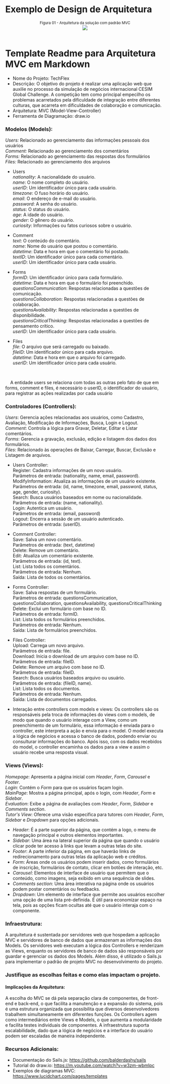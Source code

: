 # Exemplo de Design de Arquitetura

<div align="center">
<sup></a>Figura 01 - Arquitetura da solução com padrão MVC
<br>
<img src = "arquiteturaSolucao.drawio.png">
<br>
</div>
<br>


# Template Readme para Arquitetura MVC em Markdown
- Nome do Projeto: TechFlex
- Descrição: O objetivo do projeto é realizar uma aplicação web que auxilie no processo da simulação de negócios internacional CESIM Global Challenge. A competição tem como principal empecilho os problemas acarretados pela dificuldade de integração entre diferentes culturas, que acarreta em dificuldades de colaboração e comunicação.
- Arquitetura: MVC (Model-View-Controller)
- Ferramenta de Diagramação: draw.io

### Modelos (Models):
*Users:* Relacionado ao gerenciamento das informações pessoais dos usuários<br>
*Comment:* Relacionado ao gerenciamento dos comentários<br>
*Forms:* Relacionado ao gerenciamento das respostas dos formulários<br>
*Files:* Relacionado ao gerenciamento dos arquivos<br>
- Users <br>
*nationality*: A nacionalidade do usuário. <br>
*name*: O nome completo do usuário. <br>
*userID*: Um identificador único para cada usuário. <br>
*timezone*: O fuso horário do usuário. <br>
*email*: O endereço de e-mail do usuário. <br>
*password*: A senha do usuário. <br>
*status*: O status do usuário. <br>
*age*: A idade do usuário. <br>
*gender*: O gênero do usuário. <br>
*curiosity*: Informações ou fatos curiosos sobre o usuário. <br>

- Comment <br>
*text*: O conteúdo do comentário. <br>
*name*: Nome do usuário que postou o comentário. <br>
*datetime*: Data e hora em que o comentário foi postado. <br>
*textID*: Um identificador único para cada comentário. <br>
*userID*: Um identificador único para cada usuário. <br>

- Forms <br>
*formID*: Um identificador único para cada formulário. <br>
*datetime*: Data e hora em que o formulário foi preenchido. <br>
*questionsCommunication*: Respostas relacionadas a questões de comunicação. <br>
*questionsCollaboration*: Respostas relacionadas a questões de colaboração. <br>
*questionsAvailability*: Respostas relacionadas a questões de disponibilidade. <br>
*questionsCriticalThinking*: Respostas relacionadas a questões de pensamento crítico. <br>
*userID*: Um identificador único para cada usuário. <br>

- Files <br>
*file*: O arquivo que será carregado ou baixado. <br>
*fileID*: Um identificador único para cada arquivo. <br>
*datetime*: Data e hora em que o arquivo foi carregado. <br>
*userID*: Um identificador único para cada usuário. <br>

<br>

&nbsp;&nbsp;&nbsp;&nbsp;A entidade users se relaciona com todas as outras pelo fato de que em forms, comment e files, é necessário o userID, o identificador do usuário, para registrar as ações realizadas por cada usuário

### Controladores (Controllers):
*Users*: Gerencia ações relacionadas aos usuários, como Cadastro, Avaliação, Modificação de Informações, Busca, Login e Logout.
<br>
*Comment*: Controla a lógica para Gravar, Deletar, Editar e Listar comentários.
<br>
*Forms*: Gerencia a gravação, exclusão, edição e listagem dos dados dos formulários.
<br>
*Files*: Relacionado às operações de Baixar, Carregar, Buscar, Exclusão e Listagem de arquivos.

- Users Controller:<br>
Register: Cadastra informações de um novo usuário.<br>
Parâmetros de entrada: (nationality, name, email, password).<br>
ModifyInformation: Atualiza as informações de um usuário existente.<br>
Parâmetros de entrada: (id, name, timezone, email, password, status, age, gender, curiosity).<br>
Search: Busca usuários baseados em nome ou nacionalidade.<br>
Parâmetros de entrada: (name, nationality).<br>
Login: Autentica um usuário.<br>
Parâmetros de entrada: (email, password)<br>
Logout: Encerra a sessão de um usuário autenticado.<br>
Parâmetros de entrada: (userID).<br>

- Comment Controller:<br>
Save: Salva um novo comentário.<br>
Parâmetros de entrada: (text, datetime)<br>
Delete: Remove um comentário.<br>
Edit: Atualiza um comentário existente.<br>
Parâmetros de entrada: (id, text).<br>
List: Lista todos os comentários.<br>
Parâmetros de entrada: Nenhum.<br>
Saída: Lista de todos os comentários.<br>

- Forms Controller:<br>
Save: Salva respostas de um formulário.<br>
Parâmetros de entrada: questionsCommunication, questionsCollaboration, questionsAvailability, questionsCriticalThinking<br>
Delete: Exclui um formulário com base no ID.<br>
Parâmetros de entrada: formID.<br>
List: Lista todos os formulários preenchidos.<br>
Parâmetros de entrada: Nenhum.<br>
Saída: Lista de formulários preenchidos.<br>

- Files Controller:<br>
Upload: Carrega um novo arquivo.<br>
Parâmetros de entrada: file.<br>
Download: Inicia o download de um arquivo com base no ID.<br>
Parâmetros de entrada: fileID.<br>
Delete: Remove um arquivo com base no ID.<br>
Parâmetros de entrada: fileID.<br>
Search: Busca usuários baseados arquivo ou usuário.<br>
Parâmetros de entrada: (fileID, name).<br>
List: Lista todos os documentos.<br>
Parâmetros de entrada: Nenhum.<br>
Saída: Lista de documentos carregados.<br>


- Interação entre controllers com models e views: Os controllers são os responsáveis pela troca de informações do views com o models, de modo que quando o usuário interage com a View, como um preenchimento de um formulário, essa informação é enviada para o controller, este interpreta a ação e envia para o model. O model executa a lógica de negócios e acessa o banco de dados, podendo enviar ou consulturar informações do banco. Após isso, com os dados recebidos do model, o controller encaminha os dados para a view e assim o usuário recebe uma resposta visual.

### Views (Views):
*Homepage*: Apresenta a página inicial com *Header*, *Form*, *Carousel* e *Footer*.
<br>
*Login*: Contém o *Form* para que os usuários façam login.
<br>
*MainPage*: Mostra a página principal, após o login, com *Header*, *Form* e *Sidebar*.
<br>
*Evaluation*: Exibe a página de avaliações com *Header*, *Form*, *Sidebar* e *Comments section*.
<br>
*Tutor's View*: Oferece uma visão específica para tutores com *Header*, *Form*, *Sidebar* e *Dropdown* para opções adicionais.

- *Header*: É a parte superior da página, que contém a logo, o menu de navegação principal e outros elementos importantes.
- *Sidebar*: Uma área na lateral superior da página que quando o usuário clicar pode ter acesso à links que levam a outras telas do site.
- *Footer*: A parte inferior da página, em que haverão links de redirecionamento para outras telas da aplicação web e créditos.
- *Form*: Áreas onde os usuários podem inserir dados, como formulários de inscrição, formulários de contato, clicar em botões de interação, etc.
- *Carousel*: Elementos de interface de usuário que permitem que o conteúdo, como imagens, seja exibido em uma sequência de slides.
- *Comments section*: Uma área interativa na página onde os usuários podem postar comentários ou feedbacks.
- *Dropdown*: Um elemento de interface que permite aos usuários escolher uma opção de uma lista pré-definida. É útil para economizar espaço na tela, pois as opções ficam ocultas até que o usuário interaja com o componente.


### Infraestrutura:

A arquitetura é sustentada por servidores web que hospedam a aplicação MVC e servidores de banco de dados que armazenam as informações dos Models. Os servidores web executam a lógica dos Controllers e renderizam as Views, enquanto os servidores de banco de dados são responsáveis por guardar e gerenciar os dados dos Models. Além disso, é utilizado o Sails.js para implementar o padrão de projeto MVC no desenvolvimento do projeto.



### Justifique as escolhas feitas e como elas impactam o projeto.
#### Implicações da Arquitetura:
A escolha do MVC se dá pela separação clara de componentes, de front-end e back-end, o que facilita a manutenção e a expansão do sistema, pois é uma estrutura organizada que possibilita que diversos desenvolvedores trabalhem simultaneamente em diferentes funções. Os Controllers agem como intermediários entre Views e Models, o que aumenta a modularidade e facilita testes individuais de componentes. A infraestrutura suporta escalabilidade, dado que a lógica de negócios e a interface do usuário podem ser escaladas de maneira independente.

### Recursos Adicionais:
- Documentação do Sails.js: https://github.com/balderdashy/sails
- Tutorial do draw.io: https://m.youtube.com/watch?v=w3zm-wbmlpc
- Exemplos de diagramas MVC: https://www.lucidchart.com/pages/templates

